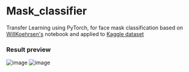 # Mask_classifier
Transfer Learning using PyTorch, for face mask classification based on [WillKoehrsen's](https://github.com/WillKoehrsen) notebook and applied to [Kaggle dataset](https://www.kaggle.com/andrewmvd/face-mask-detection)
### Result preview

![image](https://user-images.githubusercontent.com/49807173/111032333-af4de300-841c-11eb-95f7-c40fe3deac86.png)
![image](https://user-images.githubusercontent.com/49807173/111032338-b4129700-841c-11eb-9648-06ac80e93ad3.png)
